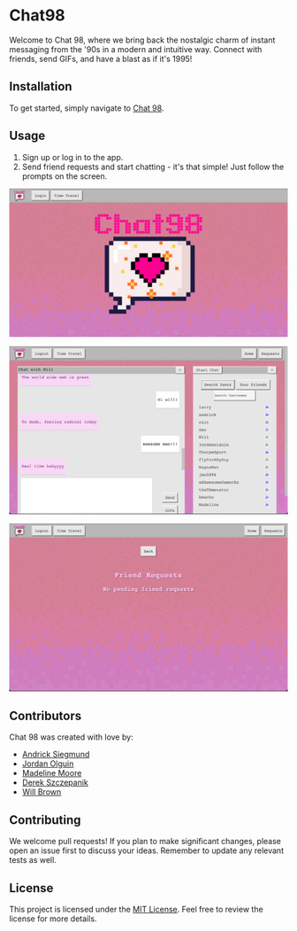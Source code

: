 # Chat98

Welcome to Chat 98, where we bring back the nostalgic charm of instant messaging from the '90s in a modern and intuitive way. Connect with friends, send GIFs, and have a blast as if it's 1995!

## Installation

To get started, simply navigate to [Chat 98](https://chat98-a21833346cf4.herokuapp.com/).

## Usage

1. Sign up or log in to the app.
2. Send friend requests and start chatting - it's that simple! Just follow the prompts on the screen.

![Splash Screen](./assets/images/splash.png)

![Chat Screen with Friends View](./assets/images/chat.png)

![Friend Request Screen](./assets/images/friend-request.png)

## Contributors

Chat 98 was created with love by:

- [Andrick Siegmund](https://github.com/Paulsig007)
- [Jordan Olguin](https://github.com/jordanolguin)
- [Madeline Moore](https://github.com/MsJamesM)
- [Derek Szczepanik](https://github.com/Lone1ne)
- [Will Brown](https://github.com/TrueWillB)

## Contributing

We welcome pull requests! If you plan to make significant changes, please open an issue first to discuss your ideas. Remember to update any relevant tests as well.

## License

This project is licensed under the [MIT License](https://choosealicense.com/licenses/mit/). Feel free to review the license for more details.
